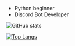 - Python beginner
- Discord Bot Developer

![GitHub stats](https://github-readme-stats.vercel.app/api?username=billdims&count_private=true)

[![Top Langs](https://github-readme-stats.vercel.app/api/top-langs/?username=billdims&layout=compact&count-private=true)](https://github.com/billdims/github-readme-stats)

